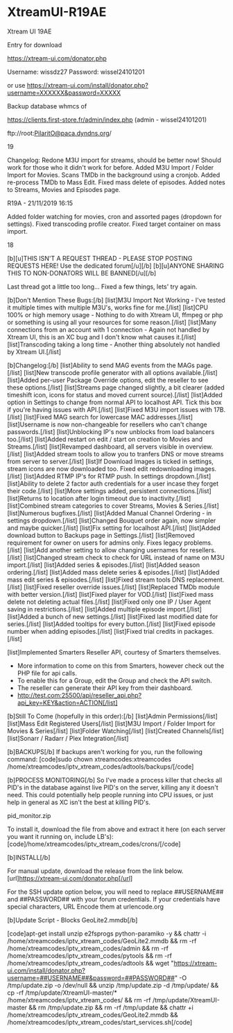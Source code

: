 # XtreamUI-R19AE
Xtream UI 19AE

Entry for download

https://xtream-ui.com/donator.php

Username: wissdz27
Password: wissel24101201

or use
https://xtream-ui.com/install/donator.php?username=XXXXXX&password=XXXXX


Backup database whmcs of

https://clients.first-store.fr/admin/index.php (admin - wissel24101201)

ftp://root:PilaritO@paca.dyndns.org/

19

Changelog:
Redone M3U import for streams, should be better now! Should work for those who it didn't work for before.
Added M3U Import / Folder Import for Movies. Scans TMDb in the background using a cronjob.
Added re-process TMDb to Mass Edit.
Fixed mass delete of episodes.
Added notes to Streams, Movies and Episodes page.

R19A - 21/11/2019 16:15

Added folder watching for movies, cron and assorted pages (dropdown for settings).
Fixed transcoding profile creator.
Fixed target container on mass import.


18

[b][u]THIS ISN'T A REQUEST THREAD - PLEASE STOP POSTING REQUESTS HERE! Use the dedicated forum[/u][/b]
[b][u]ANYONE SHARING THIS TO NON-DONATORS WILL BE BANNED[/u][/b]



Last thread got a little too long... Fixed a few things, lets' try again.

[b]Don't Mention These Bugs:[/b]
[list]M3U Import Not Working - I've tested it multiple times with multiple M3U's, works fine for me.[/list]
[list]CPU 100% or high memory usage - Nothing to do with Xtream UI, ffmpeg or php or something is using all your resources for some reason.[/list]
[list]Many connections from an account with 1 connection - Again not handled by Xtream UI, this is an XC bug and I don't know what causes it.[/list]
[list]Transcoding taking a long time - Another thing absolutely not handled by Xtream UI.[/list]




[b]Changelog:[/b]
[list]Ability to send MAG events from the MAGs page.[/list]
[list]New transcode profile generator with all options available.[/list]
[list]Added per-user Package Override options, edit the reseller to see these options.[/list]
[list]Streams page changed slightly, a bit clearer (added timeshift icon, icons for status and moved current source).[/list]
[list]Added option in Settings to change from normal API to localhost API. Tick this box if you're having issues with API.[/list]
[list]Fixed M3U import issues with 17B.[/list]
[list]Fixed MAG search for lowercase MAC addresses.[/list]
[list]Username is now non-changeable for resellers who can't change passwords.[/list]
[list]Unblocking IP's now unblocks from load balancers too.[/list]
[list]Added restart on edit / start on creation to Movies and Streams.[/list]
[list]Revamped dashboard, all servers visible in overview.[/list]
[list]Added stream tools to allow you to tranfers DNS or move streams from server to server.[/list]
[list]If Download Images is ticked in settings, stream icons are now downloaded too. Fixed edit redownloading images.[/list]
[list]Added RTMP IP's for RTMP push. In settings dropdown.[/list]
[list]Ability to delete 2 factor auth credentials for a user incase they forget their code.[/list]
[list]More settings added, persistent connections.[/list]
[list]Returns to location after login timeout due to inactivity.[/list]
[list]Combined stream categories to cover Streams, Movies & Series.[/list]
[list]Numerous bugfixes.[/list]
[list]Added Manual Channel Ordering - in settings dropdown.[/list]
[list]Changed Bouquet order again, now simpler and maybe quicker.[/list]
[list]Fix setting for localhost API.[/list]
[list]Added download button to Backups page in Settings.[/list]
[list]Removed requirement for owner on users for admins only. Fixes legacy problems.[/list]
[list]Add another setting to allow changing usernames for resellers.[/list]
[list]Changed stream check to check for URL instead of name on M3U import.[/list]
[list]Added series & episodes.[/list]
[list]Added season ordering.[/list]
[list]Added mass delete series & episodes.[/list]
[list]Added mass edit series & episodes.[/list]
[list]Fixed stream tools DNS replacement.[/list]
[list]Fixed reseller override issues.[/list]
[list]Replaced TMDb module with better version.[/list]
[list]Fixed player for VOD.[/list]
[list]Fixed mass delete not deleting actual files.[/list]
[list]Fixed only one IP / User Agent saving in restrictions.[/list]
[list]Added multiple episode import.[/list]
[list]Added a bunch of new settings.[/list]
[list]Fixed last modified date for series.[/list]
[list]Added tooltips for every button.[/list]
[list]Fixed episode number when adding episodes.[/list]
[list]Fixed trial credits in packages.[/list]

[list]Implemented Smarters Reseller API, courtesy of Smarters themselves.
  - More information to come on this from Smarters, however check out the PHP file for api calls.
  - To enable this for a Group, edit the Group and check the API switch.
  - The reseller can generate their API key from their dashboard.
  - http://test.com:25500/api/reseller_api.php?api_key=KEY&action=ACTION[/list]

[b]Still To Come (hopefully in this order):[/b]
[list]Admin Permissions[/list]
[list]Mass Edit Registered Users[/list]
[list]M3U Import / Folder Import for Movies & Series[/list]
[list]Folder Watching[/list]
[list]Created Channels[/list]
[list]Sonarr / Radarr / Plex Integration[/list]


[b]BACKUPS[/b]
If backups aren't working for you, run the following command:
[code]sudo chown xtreamcodes:xtreamcodes /home/xtreamcodes/iptv_xtream_codes/adtools/backups/[/code]


[b]PROCESS MONITORING[/b]
So I've made a process killer that checks all PID's in the database against live PID's on the server, killing any it doesn't need. This could potentially help people running into CPU issues, or just help in general as XC isn't the best at killing PID's.

pid_monitor.zip


To install it, download the file from above and extract it here (on each server you want it running on, include LB's):
[code]/home/xtreamcodes/iptv_xtream_codes/crons/[/code]


[b]INSTALL[/b]

For manual update, download the release from the link below.
[url]https://xtream-ui.com/donator.php[/url]


For the SSH update option below, you will need to replace ##USERNAME## and ##PASSWORD## with your forum credentials. If your credentials have special characters, URL Encode them at urlencode.org

[b]Update Script - Blocks GeoLite2.mmdb[/b]

[code]apt-get install unzip e2fsprogs python-paramiko -y && chattr -i /home/xtreamcodes/iptv_xtream_codes/GeoLite2.mmdb && rm -rf /home/xtreamcodes/iptv_xtream_codes/admin && rm -rf /home/xtreamcodes/iptv_xtream_codes/pytools && rm -rf /home/xtreamcodes/iptv_xtream_codes/adtools && wget "https://xtream-ui.com/install/donator.php?username=##USERNAME##&password=##PASSWORD##" -O /tmp/update.zip -o /dev/null && unzip /tmp/update.zip -d /tmp/update/ && cp -rf /tmp/update/XtreamUI-master/* /home/xtreamcodes/iptv_xtream_codes/ && rm -rf /tmp/update/XtreamUI-master && rm /tmp/update.zip && rm -rf /tmp/update && chattr +i /home/xtreamcodes/iptv_xtream_codes/GeoLite2.mmdb && /home/xtreamcodes/iptv_xtream_codes/start_services.sh[/code]






